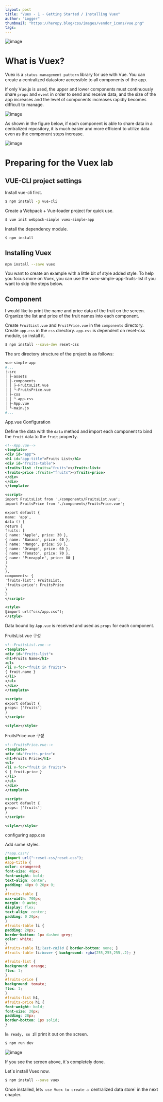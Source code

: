 ```yaml
---
layout: post
title: "Vuex - 1 - Getting Started / Installing Vuex"
author: "Logger"
thumbnail: "https://heropy.blog/css/images/vendor_icons/vue.png"
tags: 
---
```



![image](https://heropy.blog/css/images/vendor_icons/vue.png)

# What is Vuex?

Vuex is a `status management pattern` library for use with Vue.
You can create a centralized datastore accessible to all components of the app.


If only Vue.js is used, the upper and lower components must continuously share `props` and `event` in order to send and receive data, and the size of the app increases and the level of components increases rapidly becomes difficult to manage.

![image](https://heropy.blog/images/screenshot/vuex_only_vuejs.jpg)

As shown in the figure below, if each component is able to share data in a centralized repository, it is much easier and more efficient to utilize data even as the component steps increase.

![image](https://heropy.blog/images/screenshot/vuex_using_vuex.jpg)

# Preparing for the Vuex lab

## VUE-CLI project settings

Install vue-cli first.

```bash
$ npm install -g vue-cli

```

Create a Webpack + Vue-loader project for quick use.

```bash
$ vue init webpack-simple vuex-simple-app

```

Install the dependency module.

```bash
$ npm install

```

## Installing Vuex

```bash
npm install --save vuex

```

You want to create an example with a little bit of style added style.
To help you focus more on Vuex, you can use the vuex-simple-app-fruits-list if you want to skip the steps below.

## Component

I would like to print the name and price data of the fruit on the screen.
Organize the list and price of the fruit names into each component.

Create `FruitList.vue` and `FruitPrice.vue` in the `components` directory.
Create `app.css` in the `css` directory.
`app.css` is dependent on reset-css module, so install it.

```bash
$ npm install --save-dev reset-css

```

The src directory structure of the project is as follows:

```bash
vue-simple-app
#...
├-src
│ ├-assets
│ ├-components
│ │ ├-FruitsList.vue
│ │ └-FruitsPrice.vue
│ ├-css
│ │ └-app.css
│ ├-App.vue
│ └-main.js
#...

```

App.vue Configuration

Define the data with the `data` method and import each component to bind the `fruit` data to the `fruit` property.

```xml
<!--App.vue-->
<template>
<div id="app">
<h1 id="app-title">Fruits List</h1>
<div id="fruits-table">
<fruits-list :fruits="fruits"></fruits-list>
<fruits-price :fruits="fruits"></fruits-price>
</div>
</div>
</template>

<script>
import FruitsList from './components/FruitsList.vue';
import FruitsPrice from './components/FruitsPrice.vue';

export default {
name: 'app',
data () {
return {
fruits: [
{ name: 'Apple', price: 30 },
{ name: 'Banana', price: 40 },
{ name: 'Mango', price: 50 },
{ name: 'Orange', price: 60 },
{ name: 'Tomato', price: 70 },
{ name: 'Pineapple', price: 80 }
]
}
},
components: {
'fruits-list': FruitsList,
'fruits-price': FruitsPrice
}
}
</script>

<style>
@import url("css/app.css");
</style>

```

Data bound by `App.vue` is received and used as `props` for each component.

FruitsList.vue 구성

```xml
<!--FruitsList.vue-->
<template>
<div id="fruits-list">
<h1>Fruits Name</h1>
<ul>
<li v-for="fruit in fruits">
{ fruit.name }
</li>
</ul>
</div>
</template>

<script>
export default {
props: ['fruits']
}
</script>

<style></style>

```

FruitsPrice.vue 구성

```xml
<!--FruitsPrice.vue-->
<template>
<div id="fruits-price">
<h1>Fruits Price</h1>
<ul>
<li v-for="fruit in fruits">
$ { fruit.price }
</li>
</ul>
</div>
</template>

<script>
export default {
props: ['fruits']
}
</script>

<style></style>

```

configuring app.css

Add some styles.

```css
/*app.css*/
@import url("~reset-css/reset.css");
#app-title {
color: orangered;
font-size: 40px;
font-weight: bold;
text-align: center;
padding: 40px 0 20px 0;
}
#fruits-table {
max-width: 700px;
margin: 0 auto;
display: flex;
text-align: center;
padding: 0 20px;
}
#fruits-table li {
padding: 20px;
border-bottom: 1px dashed grey;
color: white;
}
#fruits-table li:last-child { border-bottom: none; }
#fruits-table li:hover { background: rgba(255,255,255,.2); }

#fruits-list {
background: orange;
flex: 1;
}
#fruits-price {
background: tomato;
flex: 1;
}
#fruits-list h1,
#fruits-price h1 {
font-weight: bold;
font-size: 20px;
padding: 20px;
border-bottom: 1px solid;
}

```

I`m ready, so I`ll print it out on the screen.

```bash
$ npm run dev

```

![image](https://heropy.blog/images/screenshot/vuex_start_project_screenshot.jpg)

If you see the screen above, it`s completely done.

Let`s install Vuex now.

```bash
$ npm install --save vuex

```

Once installed, let`s use Vuex to create a `centralized data store` in the next chapter.
